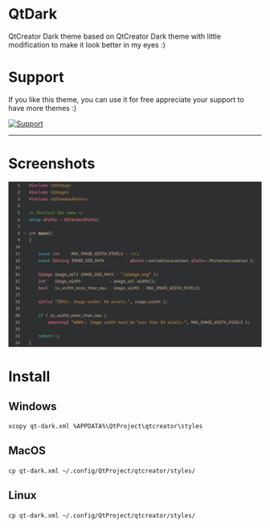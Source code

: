 # QtDark
QtCreator Dark theme based on QtCreator Dark theme with little modification to make it look better in my eyes :)

# Support
If you like this theme, you can use it for free appreciate your support to have more themes :)

<a href="https://www.buymeacoffee.com/foxoman" rel="Support">![Support](https://www.buymeacoffee.com/assets/img/custom_images/black_img.png)</a>

* * *
# Screenshots

![C++](https://raw.githubusercontent.com/foxoman/QtDark/main/qimageNaming.png)

# Install

## Windows
`xcopy qt-dark.xml %APPDATA%\QtProject\qtcreator\styles`

## MacOS
`cp qt-dark.xml ~/.config/QtProject/qtcreator/styles/`

## Linux
`cp qt-dark.xml ~/.config/QtProject/qtcreator/styles/`

